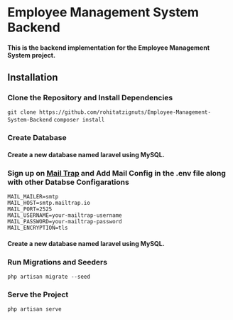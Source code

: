 # Employee Management System Backend

#### This is the backend implementation for the Employee Management System project.

## Installation

### Clone the Repository and Install Dependencies
`
git clone https://github.com/rohitatzignuts/Employee-Management-System-Backend
`
`
composer install
`

### Create Database
#### Create a new database named laravel using MySQL.

### Sign up on [Mail Trap](https://mailtrap.io/ "Mail Trap") and Add Mail Config in the .env file along with other Databse Configarations 


```
MAIL_MAILER=smtp
MAIL_HOST=smtp.mailtrap.io
MAIL_PORT=2525
MAIL_USERNAME=your-mailtrap-username
MAIL_PASSWORD=your-mailtrap-password
MAIL_ENCRYPTION=tls
```

#### Create a new database named laravel using MySQL.

### Run Migrations and Seeders
`
php artisan migrate --seed
`

### Serve the Project
`
php artisan serve
`

